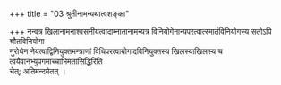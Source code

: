 +++
title = "03 श्रुतीनामन्यथात्वशङ्का"

+++
नन्वत्र खिलानामनाश्वसनीयत्वादाम्नातानामन्यत्र विनियोगेनान्यपरत्वात्स्मार्तविनियोगस्य सतोऽपि श्रौतविनियोगा  
नुरोधेन नेयत्वाद्विनियुक्तमन्त्राणां विधिपरत्वायोगादविनियुक्तस्य खिलस्याखिलस्य च त्वयैवानभ्युपगमाच्चाभिमतासिद्धिरिति  
चेत्; अतिमन्दमेतत् ।